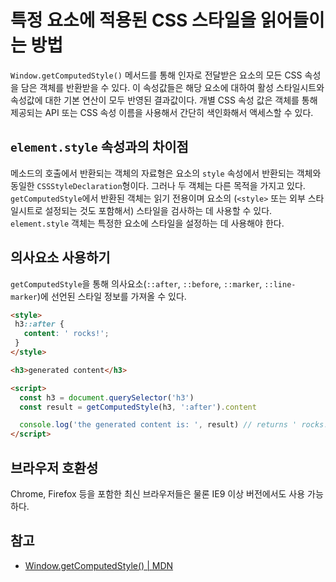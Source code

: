 # 특정 요소에 적용된 CSS 스타일을 읽어들이는 방법

`Window.getComputedStyle()` 메서드를 통해 인자로 전달받은 요소의 모든 CSS 속성을 담은 객체를 반환받을 수 있다. 이 속성값들은 해당 요소에 대하여 활성 스타일시트와 속성값에 대한 기본 연산이 모두 반영된 결과값이다. 개별 CSS 속성 값은 객체를 통해 제공되는 API 또는 CSS 속성 이름을 사용해서 간단히 색인화해서 액세스할 수 있다.

## `element.style` 속성과의 차이점

메소드의 호출에서 반환되는 객체의 자료형은 요소의 `style` 속성에서 반환되는 객체와 동일한 `CSSStyleDeclaration`형이다. 그러나 두 객체는 다른 목적을 가지고 있다. `getComputedStyle`에서 반환된 객체는 읽기 전용이며 요소의 (`<style>` 또는 외부 스타일시트로 설정되는 것도 포함해서) 스타일을 검사하는 데 사용할 수 있다. `element.style` 객체는 특정한 요소에 스타일을 설정하는 데 사용해야 한다.

## 의사요소 사용하기

`getComputedStyle`을 통해 의사요소(`::after`, `::before`, `::marker`, `::line-marker`)에 선언된 스타일 정보를 가져올 수 있다.

```html
<style>
 h3::after {
   content: ' rocks!';
 }
</style>

<h3>generated content</h3> 

<script>
  const h3 = document.querySelector('h3')
  const result = getComputedStyle(h3, ':after').content

  console.log('the generated content is: ', result) // returns ' rocks!'
</script>
```

## 브라우저 호환성

Chrome, Firefox 등을 포함한 최신 브라우저들은 물론 IE9 이상 버전에서도 사용 가능하다. 

## 참고

* [Window​.get​Computed​Style() | MDN](https://developer.mozilla.org/ko/docs/Web/API/Window/getComputedStyle)
